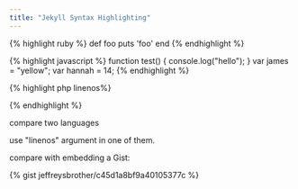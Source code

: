 ```yaml
---
title: "Jekyll Syntax Highlighting"
---
```


{% highlight ruby %}
def foo
  puts 'foo'
end
{% endhighlight %}


{% highlight javascript %}
function test() {
  console.log("hello");
}
var james = "yellow";
var hannah = 14;
{% endhighlight %}


{% highlight php linenos%}
<?php
$variable = 13;
$jones = "anderson";
echo $jones;
?>
{% endhighlight %}

compare two languages

use "linenos" argument in one of them.

compare with embedding a Gist:

{% gist jeffreysbrother/c45d1a8bf9a40105377c %}
